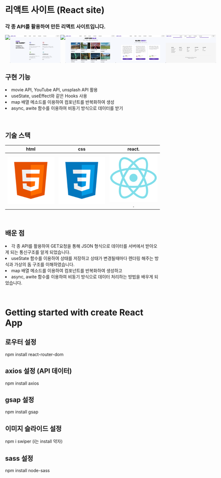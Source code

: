 # 리액트 사이트 (React site)<br>
### 각 종 API를 활용하여 만든 리액트 사이트입니다.
<p align="space-between" style="display: flex;">
  <br>
  <img src="./public/301.png" width="32.5%">
  <img src="./public/302.png" width="32.5%">
  <img src="./public/303.png" width="32.5%">
  <img src="./public/304.png" width="32.5%">
  <img src="./public/305.png" width="32.5%">
  <img src="./public/306.png" width="32.5%">
  <br>
</p>



## 구현 기능

<li>movie API, YouTube API, unsplash API 활용</li> 

<li>useState, useEffect와 같은 Hooks 사용</li> 

<li>map 배열 메소드를 이용하여 컴포넌트를 반복화하여 생성</li> 

<li>async, awite 함수를 이용하여 비동기 방식으로 데이터를 받기</li> 
<br>

<br>

## 기술 스택

|    html    |     css    |     react.   |
| :--------: | :--------: | :--------:   |
|  ![html]   |   ![css]   |   ![react].  |

<br>

## 배운 점

<p align="justify">
<li>각 종 API를 활용하여 GET요청을 통해 JSON 형식으로 데이터를 서버에서 받아오게 되는 통신구조를 알게 되었습니다.</li> 
<li>useState 함수를 이용하여 상태를 저장하고 상태가 변경될때마다 렌더링 해주는 방식과 가상의 돔 구조를 이해하였습니다.</li> 
<li>map 배열 메소드를 이용하여 컴포넌트를 반복화하여 생성하고</li> 
<li>async, awite 함수를 이용하여 비동기 방식으로 데이터 처리하는 방법을 배우게 되었습니다.</li> 
</p>

<br>


<!-- Stack Icon Refernces -->
[html]: /public/stack/html.svg
[css]: /public/stack/css.svg
[figma]: /public/stack/figma.svg
[ts]: /public/stack/typescript.svg
[react]: /public/stack/react.svg
[node]: /public/stack/node.svg





# Getting started with create React App

## 로우터 설정

npm install react-router-dom

## axios 설정 (API 데이터)

npm install axios

## gsap 설정

npm install gsap

## 이미지 슬라이드 설정

npm i swiper (i는 install 약자)

## sass 설정

npm install node-sass
